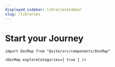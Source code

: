 ```yaml
---
displayed_sidebar: librariesSidebar
slug: /libraries
---
```


# Start your Journey

<!--

    Inner Core Docs: Inner Core, Core Engine and Horizon documentation
    Copyright (C) 2022  Nernar (https://github.com/nernar)

    This program is free software: you can redistribute it and/or modify
    it under the terms of the GNU General Public License as published by
    the Free Software Foundation, either version 3 of the License, or
    (at your option) any later version.

    This program is distributed in the hope that it will be useful,
    but WITHOUT ANY WARRANTY; without even the implied warranty of
    MERCHANTABILITY or FITNESS FOR A PARTICULAR PURPOSE.  See the
    GNU General Public License for more details.

    You should have received a copy of the GNU General Public License
    along with this program.  If not, see <https://www.gnu.org/licenses/>.

	Maintained and distributed by MaXFeeD (maxfeed.nernar@outlook.com)

-->

```mdx-code-block
import DocMap from "@site/src/components/DocMap"

<DocMap exploreCategories={ true } />
```
